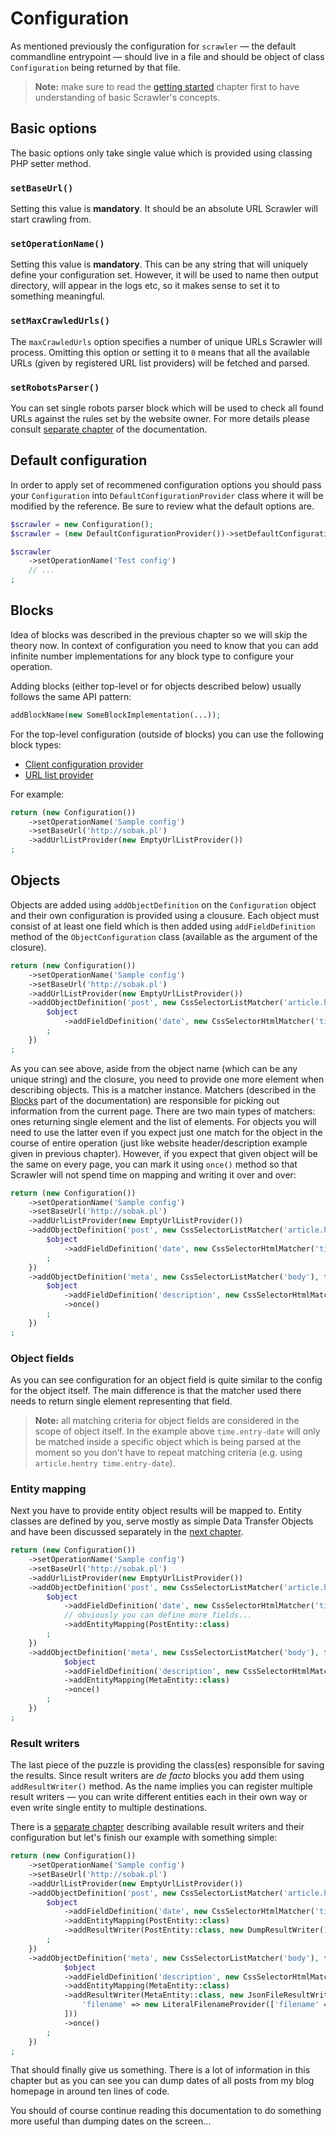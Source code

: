 # Configuration
As mentioned previously the configuration for `scrawler` — the default
commandline entrypoint — should live in a file and should be object of class
`Configuration` being returned by that file.

> **Note:** make sure to read the [getting started](getting-started.md) chapter
> first to have understanding of basic Scrawler's concepts.

## Basic options
The basic options only take single value which is provided using classing PHP
setter method.

### `setBaseUrl()`
Setting this value is **mandatory**. It should be an absolute URL Scrawler will
start crawling from.

### `setOperationName()`
Setting this value is **mandatory**. This can be any string that will uniquely
define your configuration set. However, it will be used to name then output
directory, will appear in the logs etc, so it makes sense to set it to something
meaningful.

### `setMaxCrawledUrls()`
The `maxCrawledUrls` option specifies a number of unique URLs Scrawler will
process. Omitting this option or setting it to `0` means that all the available
URLs (given by registered URL list providers) will be fetched and parsed.

### `setRobotsParser()`
You can set single robots parser block which will be used to check all found URLs
against the rules set by the website owner. For more details please consult
[separate chapter](blocks/robotsparser.md) of the documentation.

## Default configuration
In order to apply set of recommened configuration options you should pass your
`Configuration` into `DefaultConfigurationProvider` class where it will be
modified by the reference. Be sure to review what the default options are.

```php
$scrawler = new Configuration();
$scrawler = (new DefaultConfigurationProvider())->setDefaultConfiguration($scrawler);

$scrawler
    ->setOperationName('Test config')
    // ...
;
```

## Blocks
Idea of blocks was described in the previous chapter so we will skip the theory
now. In context of configuration you need to know that you can add infinite
number implementations for any block type to configure your operation.

Adding blocks (either top-level or for objects described below) usually follows
the same API pattern:

```php
addBlockName(new SomeBlockImplementation(...));
```

For the top-level configuration (outside of blocks) you can use the following
block types:
- [Client configuration provider](blocks/clientconfigurationprovider.md)
- [URL list provider](blocks/urllistprovider.md)

For example:

```php
return (new Configuration())
    ->setOperationName('Sample config')
    ->setBaseUrl('http://sobak.pl')
    ->addUrlListProvider(new EmptyUrlListProvider())
;
```

## Objects
Objects are added using `addObjectDefinition` on the `Configuration` object and
their own configuration is provided using a clousure. Each object must consist
of at least one field which is then added using `addFieldDefinition` method of
the `ObjectConfiguration` class (available as the argument of the closure).

```php
return (new Configuration())
    ->setOperationName('Sample config')
    ->setBaseUrl('http://sobak.pl')
    ->addUrlListProvider(new EmptyUrlListProvider())
    ->addObjectDefinition('post', new CssSelectorListMatcher('article.hentry'), function (ObjectConfiguration $object) {
        $object
            ->addFieldDefinition('date', new CssSelectorHtmlMatcher('time.entry-date'))
        ;
    })
;
```

As you can see above, aside from the object name (which can be any unique string)
and the closure, you need to provide one more element when describing objects.
This is a matcher instance. Matchers (described in the [Blocks](blocks.md) part
of the documentation) are responsible for picking out information from the current
page. There are two main types of matchers: ones returning single element and the
list of elements. For objects you will need to use the latter even if you expect
just one match for the object in the course of entire operation (just like website
header/description example given in previous chapter). However, if you expect that
given object will be the same on every page, you can mark it using `once()` method
so that Scrawler will not spend time on mapping and writing it over and over:

```php
return (new Configuration())
    ->setOperationName('Sample config')
    ->setBaseUrl('http://sobak.pl')
    ->addUrlListProvider(new EmptyUrlListProvider())
    ->addObjectDefinition('post', new CssSelectorListMatcher('article.hentry'), function (ObjectConfiguration $object) {
        $object
            ->addFieldDefinition('date', new CssSelectorHtmlMatcher('time.entry-date'))
        ;
    })
    ->addObjectDefinition('meta', new CssSelectorListMatcher('body'), function (ObjectConfiguration $object) {
        $object
            ->addFieldDefinition('description', new CssSelectorHtmlMatcher('h2.site-description'))
            ->once()
        ;
    })
;
```

### Object fields
As you can see configuration for an object field is quite similar to the config
for the object itself. The main difference is that the matcher used there needs
to return single element representing that field.

> **Note:** all matching criteria for object fields are considered in the scope
> of object itself. In the example above `time.entry-date` will only be matched
> inside a specific object which is being parsed at the moment so you don't have
> to repeat matching criteria (e.g. using `article.hentry time.entry-date`).

### Entity mapping
Next you have to provide entity object results will be mapped to. Entity classes
are defined by you, serve mostly as simple Data Transfer Objects and have been
discussed separately in the [next chapter](entities.md).

```php
return (new Configuration())
    ->setOperationName('Sample config')
    ->setBaseUrl('http://sobak.pl')
    ->addUrlListProvider(new EmptyUrlListProvider())
    ->addObjectDefinition('post', new CssSelectorListMatcher('article.hentry'), function (ObjectConfiguration $object) {
        $object
            ->addFieldDefinition('date', new CssSelectorHtmlMatcher('time.entry-date'))
            // obviously you can define more fields...
            ->addEntityMapping(PostEntity::class)
        ;
    })
    ->addObjectDefinition('meta', new CssSelectorListMatcher('body'), function (ObjectConfiguration $object) {
            $object
            ->addFieldDefinition('description', new CssSelectorHtmlMatcher('h2.site-description'))
            ->addEntityMapping(MetaEntity::class)
            ->once()
        ;
    })
;
```

### Result writers
The last piece of the puzzle is providing the class(es) responsible for saving
the results. Since result writers are _de facto_ blocks you add them using
`addResultWriter()` method. As the name implies you can register multiple result
writers — you can write different entities each in their own way or even write
single entity to multiple destinations.

There is a [separate chapter](blocks/resultwriter.md) describing available result
writers and their configuration but let's finish our example with something simple:

```php
return (new Configuration())
    ->setOperationName('Sample config')
    ->setBaseUrl('http://sobak.pl')
    ->addUrlListProvider(new EmptyUrlListProvider())
    ->addObjectDefinition('post', new CssSelectorListMatcher('article.hentry'), function (ObjectConfiguration $object) {
        $object
            ->addFieldDefinition('date', new CssSelectorHtmlMatcher('time.entry-date'))
            ->addEntityMapping(PostEntity::class)
            ->addResultWriter(PostEntity::class, new DumpResultWriter())    
        ;
    })
    ->addObjectDefinition('meta', new CssSelectorListMatcher('body'), function (ObjectConfiguration $object) {
            $object
            ->addFieldDefinition('description', new CssSelectorHtmlMatcher('h2.site-description'))
            ->addEntityMapping(MetaEntity::class)
            ->addResultWriter(MetaEntity::class, new JsonFileResultWriter([
                'filename' => new LiteralFilenameProvider(['filename' => 'meta']),
            ]))
            ->once()
        ;
    })
;
```

That should finally give us something. There is a lot of information in this
chapter but as you can see you can dump dates of all posts from my blog homepage
in around ten lines of code.

You should of course continue reading this documentation to do something more
useful than dumping dates on the screen…
